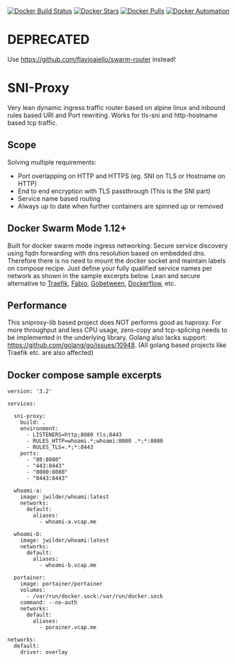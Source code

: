 [![Docker Build Status](https://img.shields.io/docker/build/flavioaiello/sni-proxy.svg)](https://hub.docker.com/r/flavioaiello/sni-proxy/)
[![Docker Stars](https://img.shields.io/docker/stars/flavioaiello/sni-proxy.svg)](https://hub.docker.com/r/flavioaiello/sni-proxy/)
[![Docker Pulls](https://img.shields.io/docker/pulls/flavioaiello/sni-proxy.svg)](https://hub.docker.com/r/flavioaiello/sni-proxy/)
[![Docker Automation](
https://img.shields.io/docker/automated/flavioaiello/sni-proxy.svg)](https://hub.docker.com/r/flavioaiello/sni-proxy/)

# DEPRECATED
Use https://github.com/flavioaiello/swarm-router instead!

# SNI-Proxy
Very lean dynamic ingress traffic router based on alpine linux and inbound rules based URI and Port rewriting. Works for tls-sni and http-hostname based tcp traffic.

## Scope
Solving multiple requirements:
- Port overlapping on HTTP and HTTPS (eg. SNI on TLS or Hostname on HTTP)
- End to end encryption with TLS passthrough (This is the SNI part)
- Service name based routing
- Always up to date when further containers are spinned up or removed

## Docker Swarm Mode 1.12+
Built for docker swarm mode ingress networking: Secure service discovery using fqdn forwarding with dns resolution based on  embedded dns. Therefore there is no need to mount the docker socket and maintain labels on compose recipe. Just define your fully qualified service names per network as shown in the sample excerpts below. Lean and secure alternative to [Traefik](http://traefik.io), [Fabio](https://github.com/fabiolb/fabio), [Gobetween](http://gobetween.io/), [Dockerflow](http://proxy.dockerflow.com/), etc.

## Performance
This sniproxy-lib based project does NOT performs good as haproxy. For more throughput and less CPU usage, zero-copy and tcp-splicing needs to be implemented in the underlying library. Golang also lacks support: https://github.com/golang/go/issues/10948. (All golang based projects like Traefik etc. are also affected)

## Docker compose sample excerpts
```
version: '3.2'

services:

  sni-proxy:
    build: .
    environment:
      - LISTENERS=http;8080 tls;8443
      - RULES_HTTP=whoami.*;whoami:8000 .*;*:8080
      - RULES_TLS=.*;*:8443
    ports:
      - "80:8080"
      - "443:8443"
      - "8080:8080"
      - "8443:8443"

  whoami-a:
    image: jwilder/whoami:latest
    networks:
      default:
        aliases:
          - whoami-a.vcap.me  

  whoami-b:
    image: jwilder/whoami:latest
    networks:
      default:
        aliases:
          - whoami-b.vcap.me  

  portainer:
    image: portainer/portainer
    volumes:
      - /var/run/docker.sock:/var/run/docker.sock
    command: --no-auth
    networks:
      default:
        aliases:
          - porainer.vcap.me

networks:
  default:
    driver: overlay
```

